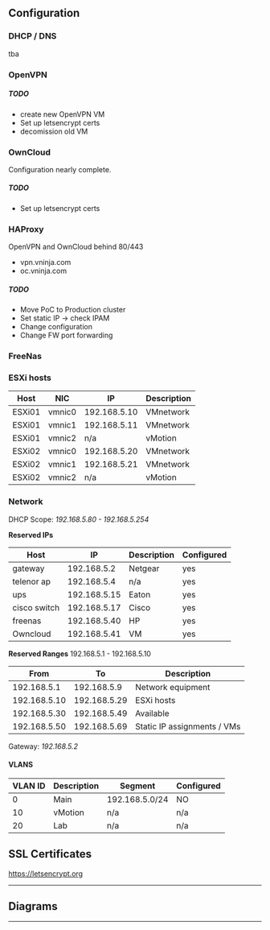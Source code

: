 ## Configuration

### DHCP / DNS
tba

### OpenVPN
##### TODO
- create new OpenVPN VM
- Set up letsencrypt certs
- decomission old VM

### OwnCloud
Configuration nearly complete.
##### TODO
- Set up letsencrypt certs

### HAProxy
OpenVPN and OwnCloud behind 80/443
- vpn.vninja.com
- oc.vninja.com

##### TODO
- Move PoC to Production cluster
- Set static IP -> check IPAM
- Change configuration
- Change FW port forwarding

### FreeNas
### ESXi hosts

|Host|NIC|IP|Description|
|---|---|---|---|
|ESXi01   |vmnic0|192.168.5.10|VMnetwork|
|ESXi01   |vmnic1|192.168.5.11|VMnetwork|
|ESXi01   |vmnic2|n/a|vMotion|
|ESXi02   |vmnic0|192.168.5.20|VMnetwork|
|ESXi02   |vmnic1|192.168.5.21|VMnetwork|
|ESXi02   |vmnic2|n/a|vMotion|

### Network
DHCP Scope: _192.168.5.80 - 192.168.5.254_

**Reserved IPs**

|Host|IP|Description|Configured|
|---|---|---|---|
|gateway|192.168.5.2|Netgear|yes|
|telenor ap|192.168.5.4|n/a|yes|
|ups|192.168.5.15|Eaton|yes|
|cisco switch|192.168.5.17|Cisco|yes|
|freenas|192.168.5.40|HP|yes|
|Owncloud|192.168.5.41|VM|yes|


**Reserved Ranges**
192.168.5.1 - 192.168.5.10

|From|To|Description|
|---|---|---|
|192.168.5.1|192.168.5.9|Network equipment|
|192.168.5.10|192.168.5.29|ESXi hosts|
|192.168.5.30|192.168.5.49|Available|
|192.168.5.50|192.168.5.69|Static IP assignments / VMs|



Gateway: _192.168.5.2_
#### VLANS

|VLAN ID|Description|Segment|Configured|
|---|---|---|---|
|0   |Main|192.168.5.0/24   |NO   |
|10   |vMotion|n/a   |n/a   |
|20   |Lab|n/a   |n/a   |

## SSL Certificates
https://letsencrypt.org

---
## Diagrams
---
